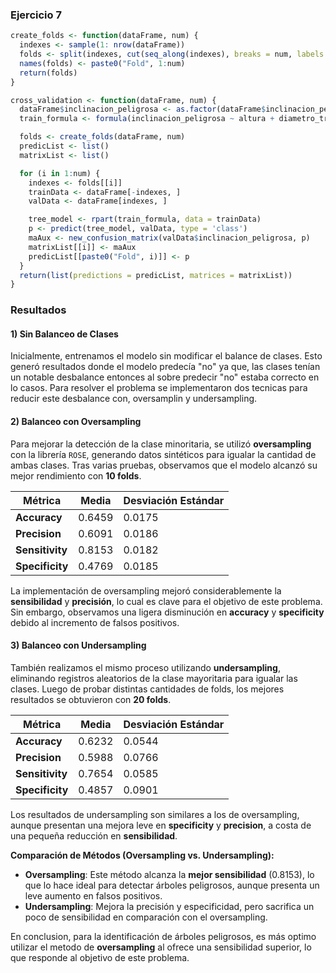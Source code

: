 ### Ejercicio 7

```r
create_folds <- function(dataFrame, num) {
  indexes <- sample(1: nrow(dataFrame))
  folds <- split(indexes, cut(seq_along(indexes), breaks = num, labels = FALSE))
  names(folds) <- paste0("Fold", 1:num)
  return(folds)
}

cross_validation <- function(dataFrame, num) {
  dataFrame$inclinacion_peligrosa <- as.factor(dataFrame$inclinacion_peligrosa)
  train_formula <- formula(inclinacion_peligrosa ~ altura + diametro_tronco + seccion)

  folds <- create_folds(dataFrame, num)
  predicList <- list()
  matrixList <- list()

  for (i in 1:num) {
    indexes <- folds[[i]]
    trainData <- dataFrame[-indexes, ]
    valData <- dataFrame[indexes, ]

    tree_model <- rpart(train_formula, data = trainData)
    p <- predict(tree_model, valData, type = 'class')
    maAux <- new_confusion_matrix(valData$inclinacion_peligrosa, p)
    matrixList[[i]] <- maAux
    predicList[[paste0("Fold", i)]] <- p
  }
  return(list(predictions = predicList, matrices = matrixList))
}
```

### Resultados

#### 1) Sin Balanceo de Clases

Inicialmente, entrenamos el modelo sin modificar el balance de clases. Esto generó resultados donde el modelo predecía "no" ya que, las clases tenían un notable desbalance entonces al sobre predecir "no" estaba correcto en lo casos. Para resolver el problema se implementaron dos tecnicas para reducir este desbalance con, oversamplin y undersampling.

#### 2) Balanceo con Oversampling

Para mejorar la detección de la clase minoritaria, se utilizó **oversampling** con la librería `ROSE`, generando datos sintéticos para igualar la cantidad de ambas clases. Tras varias pruebas, observamos que el modelo alcanzó su mejor rendimiento con **10 folds**.

| Métrica         | Media  | Desviación Estándar |
| --------------- | ------ | ------------------- |
| **Accuracy**    | 0.6459 | 0.0175              |
| **Precision**   | 0.6091 | 0.0186              |
| **Sensitivity** | 0.8153 | 0.0182              |
| **Specificity** | 0.4769 | 0.0185              |

La implementación de oversampling mejoró considerablemente la **sensibilidad** y **precisión**, lo cual es clave para el objetivo de este problema. Sin embargo, observamos una ligera disminución en **accuracy** y **specificity** debido al incremento de falsos positivos.

#### 3) Balanceo con Undersampling

También realizamos el mismo proceso utilizando **undersampling**, eliminando registros aleatorios de la clase mayoritaria para igualar las clases. Luego de probar distintas cantidades de folds, los mejores resultados se obtuvieron con **20 folds**.

| Métrica         | Media  | Desviación Estándar |
| --------------- | ------ | ------------------- |
| **Accuracy**    | 0.6232 | 0.0544              |
| **Precision**   | 0.5988 | 0.0766              |
| **Sensitivity** | 0.7654 | 0.0585              |
| **Specificity** | 0.4857 | 0.0901              |

Los resultados de undersampling son similares a los de oversampling, aunque presentan una mejora leve en **specificity** y **precision**, a costa de una pequeña reducción en **sensibilidad**.

**Comparación de Métodos (Oversampling vs. Undersampling):**

- **Oversampling**: Este método alcanza la **mejor sensibilidad** (0.8153), lo que lo hace ideal para detectar árboles peligrosos, aunque presenta un leve aumento en falsos positivos.
- **Undersampling**: Mejora la precisión y especificidad, pero sacrifica un poco de sensibilidad en comparación con el oversampling.

En conclusion, para la identificación de árboles peligrosos, es más optimo utilizar el metodo de **oversampling** al ofrece una sensibilidad superior, lo que responde al objetivo de este problema.
